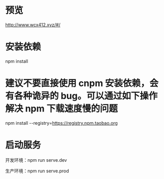 # 预览
http://www.wcx412.xyz/#/

# 安装依赖
npm install

# 建议不要直接使用 cnpm 安装依赖，会有各种诡异的 bug。可以通过如下操作解决 npm 下载速度慢的问题
npm install --registry=https://registry.npm.taobao.org

# 启动服务
开发环境：npm run serve.dev

生产环境：npm run serve.prod 
